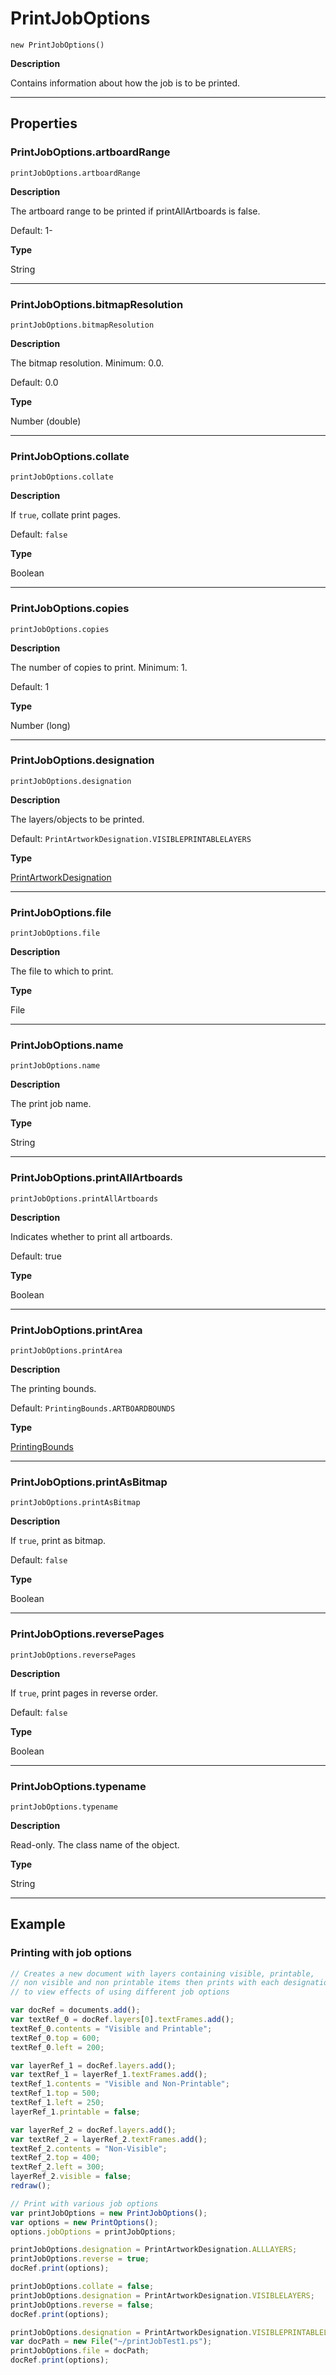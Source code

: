 # PrintJobOptions

`new PrintJobOptions()`

**Description**

Contains information about how the job is to be printed.

---

## Properties

### PrintJobOptions.artboardRange

`printJobOptions.artboardRange`

**Description**

The artboard range to be printed if printAllArtboards is false.

Default: 1-

**Type**

String

---

### PrintJobOptions.bitmapResolution

`printJobOptions.bitmapResolution`

**Description**

The bitmap resolution. Minimum: 0.0.

Default: 0.0

**Type**

Number (double)

---

### PrintJobOptions.collate

`printJobOptions.collate`

**Description**

If `true`, collate print pages.

Default: `false`

**Type**

Boolean

---

### PrintJobOptions.copies

`printJobOptions.copies`

**Description**

The number of copies to print. Minimum: 1.

Default: 1

**Type**

Number (long)

---

### PrintJobOptions.designation

`printJobOptions.designation`

**Description**

The layers/objects to be printed.

Default: `PrintArtworkDesignation.VISIBLEPRINTABLELAYERS`

**Type**

[PrintArtworkDesignation](scripting-constants.md#jsobjref-scripting-constants-printartworkdesignation)

---

### PrintJobOptions.file

`printJobOptions.file`

**Description**

The file to which to print.

**Type**

File

---

### PrintJobOptions.name

`printJobOptions.name`

**Description**

The print job name.

**Type**

String

---

### PrintJobOptions.printAllArtboards

`printJobOptions.printAllArtboards`

**Description**

Indicates whether to print all artboards.

Default: true

**Type**

Boolean

---

### PrintJobOptions.printArea

`printJobOptions.printArea`

**Description**

The printing bounds.

Default: `PrintingBounds.ARTBOARDBOUNDS`

**Type**

[PrintingBounds](scripting-constants.md#jsobjref-scripting-constants-printingbounds)

---

### PrintJobOptions.printAsBitmap

`printJobOptions.printAsBitmap`

**Description**

If `true`, print as bitmap.

Default: `false`

**Type**

Boolean

---

### PrintJobOptions.reversePages

`printJobOptions.reversePages`

**Description**

If `true`, print pages in reverse order.

Default: `false`

**Type**

Boolean

---

### PrintJobOptions.typename

`printJobOptions.typename`

**Description**

Read-only. The class name of the object.

**Type**

String

---

## Example

### Printing with job options

```javascript
// Creates a new document with layers containing visible, printable,
// non visible and non printable items then prints with each designation
// to view effects of using different job options

var docRef = documents.add();
var textRef_0 = docRef.layers[0].textFrames.add();
textRef_0.contents = "Visible and Printable";
textRef_0.top = 600;
textRef_0.left = 200;

var layerRef_1 = docRef.layers.add();
var textRef_1 = layerRef_1.textFrames.add();
textRef_1.contents = "Visible and Non-Printable";
textRef_1.top = 500;
textRef_1.left = 250;
layerRef_1.printable = false;

var layerRef_2 = docRef.layers.add();
var textRef_2 = layerRef_2.textFrames.add();
textRef_2.contents = "Non-Visible";
textRef_2.top = 400;
textRef_2.left = 300;
layerRef_2.visible = false;
redraw();

// Print with various job options
var printJobOptions = new PrintJobOptions();
var options = new PrintOptions();
options.jobOptions = printJobOptions;

printJobOptions.designation = PrintArtworkDesignation.ALLLAYERS;
printJobOptions.reverse = true;
docRef.print(options);

printJobOptions.collate = false;
printJobOptions.designation = PrintArtworkDesignation.VISIBLELAYERS;
printJobOptions.reverse = false;
docRef.print(options);

printJobOptions.designation = PrintArtworkDesignation.VISIBLEPRINTABLELAYERS;
var docPath = new File("~/printJobTest1.ps");
printJobOptions.file = docPath;
docRef.print(options);
```
